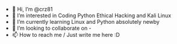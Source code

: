 - 👋 Hi, I’m @crz81
- 👀 I’m interested in Coding Python Ethical Hacking and Kali Linux 
- 🌱 I’m currently learning Linux and Python absolutely newby
- 💞️ I’m looking to collaborate on -
- 📫 How to reach me / Just write me here :D

<!---
crz81/crz81 is a ✨ special ✨ repository because its `README.md` (this file) appears on your GitHub profile.
You can click the Preview link to take a look at your changes.
--->
